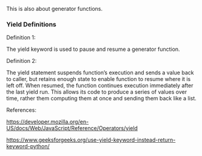 
This is also about generator functions.

### Yield Definitions

Definition 1:

The yield keyword is used to pause and resume a generator function.

Definition 2:

The yield statement suspends function’s execution and sends a value back to caller, but retains enough state to enable function to resume where it is left off. When resumed, the function continues execution immediately after the last yield run. This allows its code to produce a series of values over time, rather them computing them at once and sending them back like a list.

References:

https://developer.mozilla.org/en-US/docs/Web/JavaScript/Reference/Operators/yield

https://www.geeksforgeeks.org/use-yield-keyword-instead-return-keyword-python/
